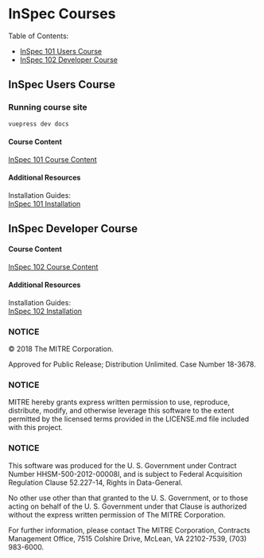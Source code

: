 # InSpec Courses
Table of Contents:
* [InSpec 101 Users Course](#inspec-users-course)
* [InSpec 102 Developer Course](#inspec-developer-course)

## InSpec Users Course

### Running course site

``` bash
vuepress dev docs
```

#### Course Content
[InSpec 101 Course Content](https://github.com/mitre/inspec_training_courses/blob/master/InSpec%20101%20User/InSpec101.md)

#### Additional Resources
Installation Guides:  
[InSpec 101 Installation](https://github.com/mitre/inspec_training_courses/tree/master/InSpec%20101%20User/installation)

## InSpec Developer Course

#### Course Content
[InSpec 102 Course Content](https://github.com/mitre/inspec_training_courses/blob/master/InSpec%20102%20Dev/InSpec102.md)

#### Additional Resources
Installation Guides:  
[InSpec 102 Installation](https://github.com/mitre/inspec_training_courses/tree/master/InSpec%20102%20Dev/installation)

### NOTICE

© 2018 The MITRE Corporation.

Approved for Public Release; Distribution Unlimited. Case Number 18-3678.

### NOTICE
MITRE hereby grants express written permission to use, reproduce, distribute, modify, and otherwise leverage this software to the extent permitted by the licensed terms provided in the LICENSE.md file included with this project.

### NOTICE

This software was produced for the U. S. Government under Contract Number HHSM-500-2012-00008I, and is subject to Federal Acquisition Regulation Clause 52.227-14, Rights in Data-General.

No other use other than that granted to the U. S. Government, or to those acting on behalf of the U. S. Government under that Clause is authorized without the express written permission of The MITRE Corporation.

For further information, please contact The MITRE Corporation, Contracts Management Office, 7515 Colshire Drive, McLean, VA  22102-7539, (703) 983-6000.
